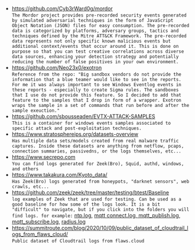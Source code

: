 * <https://github.com/Cyb3rWard0g/mordor>  
`The Mordor project provides pre-recorded security events generated by simulated adversarial techniques in the form of JavaScript Object Notation (JSON) files for easy consumption. The pre-recorded data is categorized by platforms, adversary groups, tactics and techniques defined by the Mitre ATT&CK Framework. The pre-recorded data represents not only specific known malicious events but additional context/events that occur around it. This is done on purpose so that you can test creative correlations across diverse data sources, enhancing your detection strategy and potentially reducing the number of false positives in your own environment.`
* <https://github.com/Neo23x0/exotron>  
`
Reference from the repo: "Big sandbox vendors do not provide the information that a blue teamer would like to see in the reports. For me it was always important to see Windows Eventlog events in these reports - especially to create Sigma rules. The sandboxes that I use do not provide this feature. So I decided to add that feature to the samples that I drop in form of a wrapper.
Exotron wraps the sample in a set of commands that run before and after the sample exeuction."
`
* <https://github.com/sbousseaden/EVTX-ATTACK-SAMPLES>  
`This is a container for windows events samples associated to specific attack and post-exploitation techniques.`
* <https://www.stratosphereips.org/datasets-overview>  
`Has multiple data sets/models created from real malware traffic captures. Inside these datasets are anything from netflow, pcaps, connection summaries, passivedns, or the logs themselves, etc...`
* <https://www.secrepo.com>  
`You can find logs generated for Zeek(Bro), Squid, authd, windows, and others`
* <https://www.takakura.com/Kyoto_data/>  
`Has Zeek(Bro) logs generated from honeypots, "darknet sensors", web crawls, etc...`
* <https://github.com/zeek/zeek/tree/master/testing/btest/Baseline>  
`log examples of Zeek that are used for testing. Can be used as a good baseline for how some of the logs look. It is a bit "difficult" to navigate, but if you click into the folders you will find logs.
for example:` [ntp.log](https://github.com/zeek/zeek/tree/master/testing/btest/Baseline/scripts.base.protocols.ntp.ntp),  [mqtt connect.log, mqtt_publish.log, mqtt_subscribe.log](https://github.com/zeek/zeek/tree/master/testing/btest/Baseline/scripts.base.protocols.mqtt.mqtt), [radius.log](https://github.com/zeek/zeek/tree/master/testing/btest/Baseline/scripts.base.protocols.radius.auth)
* <https://summitroute.com/blog/2020/10/09/public_dataset_of_cloudtrail_logs_from_flaws_cloud/>  
`Public dataset of Cloudtrail logs from flaws.cloud`
